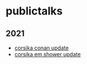 # publictalks

## 2021

- [corsika conan update](./2021/01-corsika_em_shower_04_03/index.html)
- [corsika em shower update](./2021/03-corsika_em_shower_01_04/index.html)
